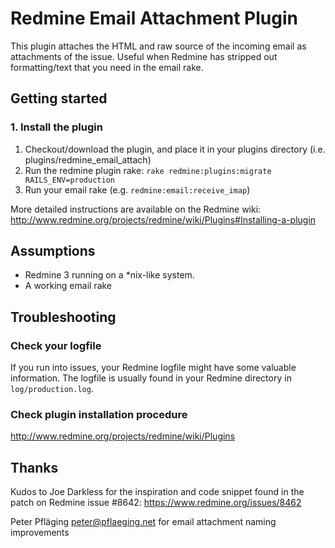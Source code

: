 # Redmine Email Attachment Plugin

This plugin attaches the HTML and raw source of the incoming email as attachments of the issue. Useful when Redmine has stripped out formatting/text that you need in the email rake.

## Getting started

### 1. Install the plugin

1. Checkout/download the plugin, and place it in your plugins directory (i.e. plugins/redmine_email_attach)
2. Run the redmine plugin rake:
    `rake redmine:plugins:migrate RAILS_ENV=production`
3. Run your email rake (e.g. `redmine:email:receive_imap`)

More detailed instructions are available on the Redmine wiki: http://www.redmine.org/projects/redmine/wiki/Plugins#Installing-a-plugin

## Assumptions

* Redmine 3 running on a *nix-like system.
* A working email rake

## Troubleshooting

### Check your logfile

If you run into issues, your Redmine logfile might have some valuable information. The logfile is usually found in your Redmine directory in `log/production.log`.

### Check plugin installation procedure

http://www.redmine.org/projects/redmine/wiki/Plugins

## Thanks

Kudos to Joe Darkless for the inspiration and code snippet found in the patch on Redmine issue #8642: https://www.redmine.org/issues/8462

Peter Pfläging <peter@pflaeging.net> for email attachment naming improvements
